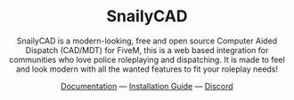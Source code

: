 
<h1 align="center">
SnailyCAD
</h1>
<p align="center">
SnailyCAD is a modern-looking, free and open source Computer Aided Dispatch (CAD/MDT) for FiveM, this is a web based integration for communities who love police roleplaying and dispatching. It is made to feel and look modern with all the wanted features to fit your roleplay needs!
<p>
<div align="center">
  <a href="https://cad-docs.caspertheghost.me/docs/getting-started">Documentation</a> —
  <a href="https://cad-docs.caspertheghost.me/docs/getting-started">Installation Guide</a> —
  <a href="https://discord.com/invite/eGnrPqEH7U">Discord</a>
</div>

